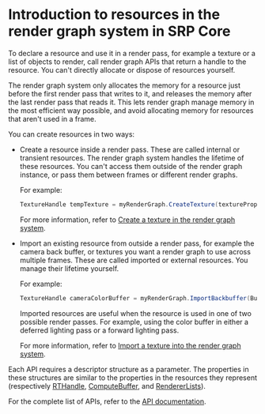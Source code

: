 # Introduction to resources in the render graph system in SRP Core

To declare a resource and use it in a render pass, for example a texture or a list of objects to render, call render graph APIs that return a handle to the resource. You can't directly allocate or dispose of resources yourself.

The render graph system only allocates the memory for a resource just before the first render pass that writes to it, and releases the memory after the last render pass that reads it. This lets render graph manage memory in the most efficient way possible, and avoid allocating memory for resources that aren't used in a frame.

You can create resources in two ways:

- Create a resource inside a render pass. These are called internal or transient resources. The render graph system handles the lifetime of these resources. You can't access them outside of the render graph instance, or pass them between frames or different render graphs.  

    For example:

    ```c#
    TextureHandle tempTexture = myRenderGraph.CreateTexture(textureProperties);
    ```

    For more information, refer to [Create a texture in the render graph system](render-graph-create-a-texture.md).

- Import an existing resource from outside a render pass, for example the camera back buffer, or textures you want a render graph to use across multiple frames. These are called imported or external resources. You manage their lifetime yourself. 

    For example:

    ```c#
    TextureHandle cameraColorBuffer = myRenderGraph.ImportBackbuffer(BuiltinRenderTextureType.CameraTarget, cameraTargetProperties);            
    ```

    Imported resources are useful when the resource is used in one of two possible render passes. For example, using the color buffer in either a deferred lighting pass or a forward lighting pass.

    For more information, refer to [Import a texture into the render graph system](render-graph-import-a-texture.md).

Each API requires a descriptor structure as a parameter. The properties in these structures are similar to the properties in the resources they represent (respectively [RTHandle](rthandle-system.md), [ComputeBuffer](https://docs.unity3d.com/ScriptReference/ComputeBuffer.html), and [RendererLists](https://docs.unity3d.com/ScriptReference/Rendering.RendererList.html)).

For the complete list of APIs, refer to the [API documentation](../api/UnityEngine.Rendering.RenderGraphModule.RenderGraph.html).

